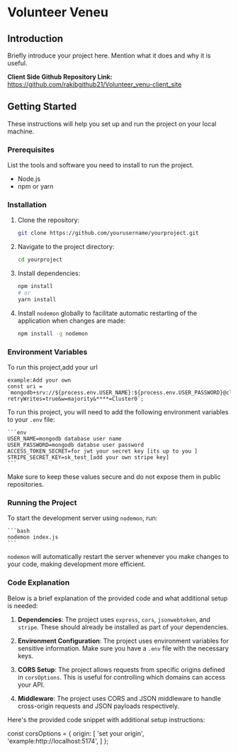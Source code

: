 # Volunteer Veneu

## Introduction

Briefly introduce your project here. Mention what it does and why it is useful.

**Client Side Github Repository Link:** https://github.com/rakibgithub21/Volunteer_venu-client_site

## Getting Started

These instructions will help you set up and run the project on your local machine.

### Prerequisites

List the tools and software you need to install to run the project.

- Node.js
- npm or yarn

### Installation

1. Clone the repository:

    ```bash
    git clone https://github.com/yourusername/yourproject.git
    ```

2. Navigate to the project directory:

    ```bash
    cd yourproject
    ```

3. Install dependencies:

    ```bash
    npm install
    # or
    yarn install
    ```

    
4. Install `nodemon` globally to facilitate automatic restarting of the application when changes are made:

    ```bash
    npm install -g nodemon
    ```

### Environment Variables
To run this project,add your url
```url
example:Add your own
const uri = `mongodb+srv://${process.env.USER_NAME}:${process.env.USER_PASSWORD}@cluster0.****.mongodb.****/?retryWrites=true&w=majority&****=Cluster0`;
```


To run this project, you will need to add the following environment variables to your `.env` file:

    ```env
    USER_NAME=mongodb database user name
    USER_PASSWORD=mongodb databse user password
    ACCESS_TOKEN_SECRET=for jwt your secret key [its up to you ]
    STRIPE_SECRET_KEY=sk_test_[add your own stripe key]
    ```

Make sure to keep these values secure and do not expose them in public repositories.

### Running the Project

To start the development server using `nodemon`, run:

    ```bash
    nodemon index.js
    ```

`nodemon` will automatically restart the server whenever you make changes to your code, making development more efficient.

### Code Explanation

Below is a brief explanation of the provided code and what additional setup is needed:

1. **Dependencies**: The project uses `express`, `cors`, `jsonwebtoken`, and `stripe`. These should already be installed as part of your dependencies.

2. **Environment Configuration**: The project uses environment variables for sensitive information. Make sure you have a `.env` file with the necessary keys.

3. **CORS Setup**: The project allows requests from specific origins defined in `corsOptions`. This is useful for controlling which domains can access your API.

4. **Middleware**: The project uses CORS and JSON middleware to handle cross-origin requests and JSON payloads respectively.

Here's the provided code snippet with additional setup instructions:

const corsOptions = {
    origin: [
        'set your origin',
        'example:http://localhost:5174',
    ]
};

